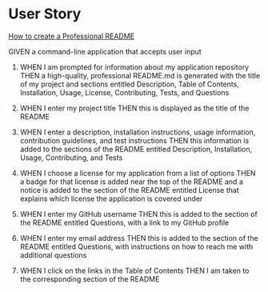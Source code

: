 # User Story

[How to create a Professional README](./readme-guide.md)

GIVEN a command-line application that accepts user input

1. WHEN I am prompted for information about my application repository
THEN a high-quality, professional README.md is generated with the title of my project and sections entitled Description, Table of Contents, Installation, Usage, License, Contributing, Tests, and Questions

2. WHEN I enter my project title
THEN this is displayed as the title of the README

3. WHEN I enter a description, installation instructions, usage information, contribution guidelines, and test instructions
THEN this information is added to the sections of the README entitled Description, Installation, Usage, Contributing, and Tests

4. WHEN I choose a license for my application from a list of options
THEN a badge for that license is added near the top of the README and a notice is added to the section of the README entitled License that explains which license the application is covered under

5. WHEN I enter my GitHub username
THEN this is added to the section of the README entitled Questions, with a link to my GitHub profile

6. WHEN I enter my email address
THEN this is added to the section of the README entitled Questions, with instructions on how to reach me with additional questions

7. WHEN I click on the links in the Table of Contents
THEN I am taken to the corresponding section of the README